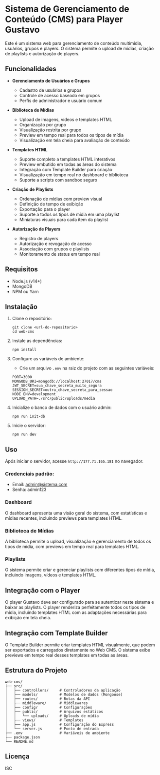 # Sistema de Gerenciamento de Conteúdo (CMS) para Player Gustavo

Este é um sistema web para gerenciamento de conteúdo multimídia, usuários, grupos e players. O sistema permite o upload de mídias, criação de playlists e autorização de players.

## Funcionalidades

- **Gerenciamento de Usuários e Grupos**

  - Cadastro de usuários e grupos
  - Controle de acesso baseado em grupos
  - Perfis de administrador e usuário comum

- **Biblioteca de Mídias**

  - Upload de imagens, vídeos e templates HTML
  - Organização por grupo
  - Visualização restrita por grupo
  - Preview em tempo real para todos os tipos de mídia
  - Visualização em tela cheia para avaliação de conteúdo

- **Templates HTML**

  - Suporte completo a templates HTML interativos
  - Preview embutido em todas as áreas do sistema
  - Integração com Template Builder para criação
  - Visualização em tempo real no dashboard e biblioteca
  - Suporte a scripts com sandbox seguro

- **Criação de Playlists**

  - Ordenação de mídias com preview visual
  - Definição de tempo de exibição
  - Exportação para o player
  - Suporte a todos os tipos de mídia em uma playlist
  - Miniaturas visuais para cada item da playlist

- **Autorização de Players**
  - Registro de players
  - Autorização e revogação de acesso
  - Associação com grupos e playlists
  - Monitoramento de status em tempo real

## Requisitos

- Node.js (v14+)
- MongoDB
- NPM ou Yarn

## Instalação

1. Clone o repositório:

   ```
   git clone <url-do-repositorio>
   cd web-cms
   ```

2. Instale as dependências:

   ```
   npm install
   ```

3. Configure as variáveis de ambiente:

   - Crie um arquivo `.env` na raiz do projeto com as seguintes variáveis:

   ```
   PORT=3000
   MONGODB_URI=mongodb://localhost:27017/cms
   JWT_SECRET=sua_chave_secreta_muito_segura
   SESSION_SECRET=outra_chave_secreta_para_sessao
   NODE_ENV=development
   UPLOAD_PATH=./src/public/uploads/media
   ```

4. Inicialize o banco de dados com o usuário admin:

   ```
   npm run init-db
   ```

5. Inicie o servidor:
   ```
   npm run dev
   ```

## Uso

Após iniciar o servidor, acesse `http://177.71.165.181` no navegador.

### Credenciais padrão:

- Email: admin@sistema.com
- Senha: admin123

### Dashboard

O dashboard apresenta uma visão geral do sistema, com estatísticas e mídias recentes, incluindo previews para templates HTML.

### Biblioteca de Mídias

A biblioteca permite o upload, visualização e gerenciamento de todos os tipos de mídia, com previews em tempo real para templates HTML.

### Playlists

O sistema permite criar e gerenciar playlists com diferentes tipos de mídia, incluindo imagens, vídeos e templates HTML.

## Integração com o Player

O player Gustavo deve ser configurado para se autenticar neste sistema e baixar as playlists. O player renderiza perfeitamente todos os tipos de mídia, incluindo templates HTML com as adaptações necessárias para exibição em tela cheia.

## Integração com Template Builder

O Template Builder permite criar templates HTML visualmente, que podem ser exportados e carregados diretamente no Web CMS. O sistema exibe previews em tempo real desses templates em todas as áreas.

## Estrutura do Projeto

```
web-cms/
├── src/
│   ├── controllers/     # Controladores da aplicação
│   ├── models/          # Modelos de dados (Mongoose)
│   ├── routes/          # Rotas da API
│   ├── middleware/      # Middlewares
│   ├── config/          # Configurações
│   ├── public/          # Arquivos estáticos
│   │   └── uploads/     # Uploads de mídia
│   ├── views/           # Templates
│   ├── app.js           # Configuração do Express
│   └── server.js        # Ponto de entrada
├── .env                 # Variáveis de ambiente
├── package.json
└── README.md
```

## Licença

ISC
